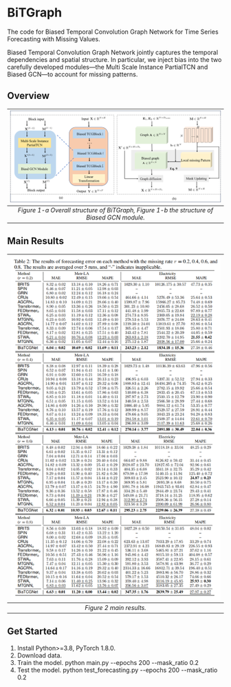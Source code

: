 # BiTGraph
The code for Biased Temporal Convolution Graph Network for Time Series Forecasting with Missing Values. 


Biased Temporal Convolution Graph Network jointly captures the temporal dependencies and spatial structure. In particular, we inject bias into the two carefully developed modules—the Multi Scale Instance PartialTCN and Biased GCN—to account for missing patterns.




## Overview
|![Figure1](images/Framework.png)|
|:--:| 
| *Figure 1-a Overall structure of BiTGraph, Figure 1-b the structure of Biased GCN module.* |



## Main Results
|![Figure1](images/main_result.png)|
|:--:| 
| *Figure 2 main results.* |


## Get Started

1. Install Python>=3.8, PyTorch 1.8.0.
2. Download data.
3. Train the model.
   python main.py --epochs 200 --mask_ratio 0.2
4. Test the model.
   python test_forecasting.py --epochs 200 --mask_ratio 0.2





